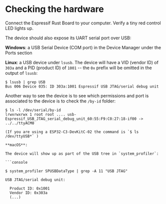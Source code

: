 # Checking the hardware

Connect the Espressif Rust Board to your computer. Verify a tiny red control LED lights up.

The device should also expose its UART serial port over USB:

**Windows**: a USB Serial Device (COM port) in the Device Manager under the Ports section

**Linux**: a USB device under `lsusb`. 
The device will have a VID (vendor ID) of `303a` and a PID (product ID) of `1001` -- the `0x` prefix will be omitted in the output of `lsusb`:

``` console
$ lsusb | grep USB
Bus 006 Device 035: ID 303a:1001 Espressif USB JTAG/serial debug unit

```

Another way to see the device is to see which permissions and port is associated to the device is to check the `/by-id` folder: 
``` console
$ ls -l /dev/serial/by-id
lrwxrwxrwx 1 root root .... usb-Espressif_USB_JTAG_serial_debug_unit_60:55:F9:C0:27:18-if00 -> ../../ttyACM0

(If you are using a ESP32-C3-DevKitC-02 the command is `$ ls /dev/ttyUSB*` )

**macOS**:

The device will show up as part of the USB tree in `system_profiler`:

```console

$ system_profiler SPUSBDataType | grep -A 11 "USB JTAG"

USB JTAG/serial debug unit:

  Product ID: 0x1001
  Vendor ID: 0x303a
  (...)
```
